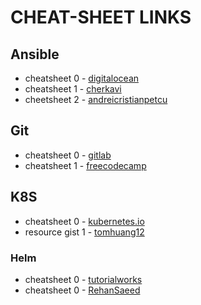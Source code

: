 # CHEAT-SHEET LINKS

## Ansible

- cheatsheet 0 - [digitalocean](https://www.digitalocean.com/community/cheatsheets/how-to-use-ansible-cheat-sheet-guide)
- cheatsheet 1 - [cherkavi](https://github.com/cherkavi/cheat-sheet/blob/master/ansible.md)
- cheetsheet 2 - [andreicristianpetcu](https://gist.github.com/andreicristianpetcu/b892338de279af9dac067891579cad7d)

## Git

- cheatsheet 0 - [gitlab](https://about.gitlab.com/images/press/git-cheat-sheet.pdf)
- cheatsheet 1 - [freecodecamp](https://www.freecodecamp.org/news/git-cheat-sheet/)

## K8S

- cheatsheet 0 - [kubernetes.io](https://kubernetes.io/docs/reference/kubectl/cheatsheet/)
- resource gist 1 - [tomhuang12](https://github.com/tomhuang12/awesome-k8s-resources)

### Helm

- cheatsheet 0 - [tutorialworks](https://www.tutorialworks.com/helm-cheatsheet/)
- cheatsheet 0 - [RehanSaeed](https://github.com/RehanSaeed/Helm-Cheat-Sheet)
